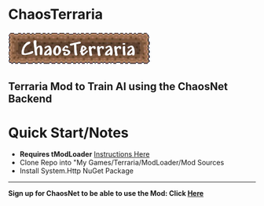 # ChaosTerraria

![](./banner.png)

Terraria Mod to Train AI using the ChaosNet Backend
---

# Quick Start/Notes
- **Requires tModLoader** [Instructions Here](https://github.com/tModLoader/tModLoader/wiki)
- Clone Repo into "My Games/Terraria/ModLoader/Mod Sources
- Install System.Http NuGet Package
---
**Sign up for ChaosNet to be able to use the Mod: Click [Here](https://chaosnet.ai/)**
